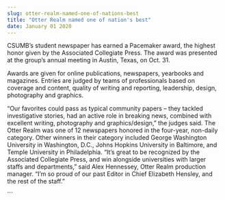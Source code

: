 ```yaml
---
slug: otter-realm-named-one-of-nations-best
title: "Otter Realm named one of nation's best"
date: January 01 2020
---
```


  
<p>
  CSUMB’s student newspaper has earned a Pacemaker award, the highest honor
  given by the Associated Collegiate Press. The award was presented at the
  group’s annual meeting in Austin, Texas, on Oct. 31.
</p>
<p>
  Awards are given for online publications, newspapers, yearbooks and magazines.
  Entries are judged by teams of professionals based on coverage and content,
  quality of writing and reporting, leadership, design, photography and
  graphics.
</p>
<p>
  “Our favorites could pass as typical community papers – they tackled
  investigative stories, had an active role in breaking news, combined with
  excellent writing, photography and graphics/design,” the judges said. The
  Otter Realm was one of 12 newspapers honored in the four&#45;year,
  non&#45;daily category. Other winners in their category included George
  Washington University in Washington, D.C., Johns Hopkins University in
  Baltimore, and Temple University in Philadelphia. “It’s great to be recognized
  by the Associated Collegiate Press, and win alongside universities with larger
  staffs and departments,” said Alex Hennessey, Otter Realm production manager.
  “I’m so proud of our past Editor in Chief Elizabeth Hensley, and the rest of
  the staff.”
</p>
```
